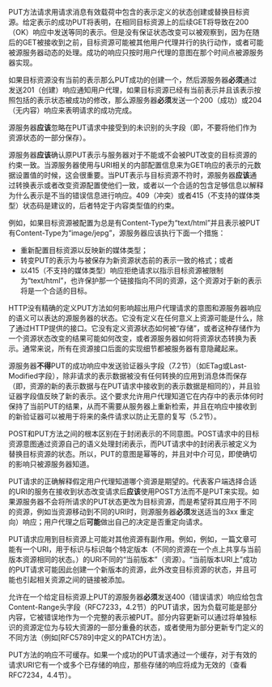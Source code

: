 PUT方法请求用请求消息有效载荷中包含的表示定义的状态创建或替换目标资源。给定表示的成功PUT将表明，在相同目标资源上的后续GET将导致在200（OK）响应中发送等同的表示。但是没有保证状态改变可以被观察到，因为在随后的GET被接收到之前，目标资源可能被其他用户代理并行的执行动作，或者可能被源服务器动态的处理。成功的响应只按时用户代理的意图在那个时间点被源服务器实现。

如果目标资源没有当前的表示那么PUT成功的创建一个，然后源服务器**必须**通过发送201（创建）响应通知用户代理，如果目标资源已经有当前表示并且该表示按照包括的表示状态被成功的修改，那么源服务器**必须**发送一个200（成功）或204（无内容）响应来表明请求的成功完成。

源服务器**应该**忽略在PUT请求中接受到的未识别的头字段（即，不要将他们作为资源状态的一部分保存）。

源服务器**应该**确认原PUT表示与服务器对于不能或不会被PUT改变的目标资源的约束一致。当源服务器使用与URI相关的内部配置信息来为GET响应的表示的元数据设置值的时候，这会很重要。当PUT表示与目标资源不符时，源服务器**应该**通过转换表示或者改变资源配置使他们一致，或者以一个合适的包含足够信息以解释为什么表示是不当的错误信息进行响应。409（冲突）或者415（不支持的媒体类型）状态码是建议的，后者特定于内容类型值的约束。

例如，如果目标资源被配置为总是有Content-Type为“text/html”并且表示被PUT有Content-Type为“image/jepg”，源服务器应该执行下面一个措施：

- 重新配置目标资源以反映新的媒体类型；
- 转变PUT的表示为与被保存为新资源状态前的表示一致的格式；或者
- 以415（不支持的媒体类型）响应拒绝请求以指示目标资源被限制为“text/html”，也许保护那一个链接指向不同的资源，这个资源对于新的表示将是一个合适的目标。

HTTP没有精确的定义PUT方法如何影响超出用户代理请求的意图和源服务器响应的语义可以表达的源服务器的状态。它没有定义在任何意义上资源可能是什么，除了通过HTTP提供的接口。它没有定义资源状态如何被“存储”，或者这种存储作为一个资源状态改变的结果可能如何改变，或者源服务器如何将资源状态转换为表示。通常来说，所有在资源接口后面的实现细节都被服务器有意隐藏起来。

源服务器**不得**PUT的成功响应中发送验证器头字段（7.2节）（如ETag或Last-Modified字段），除非请求的表示数据被没有任何转换的应用到消息体而保存（即，资源的新的表示数据与在PUT请求中接收到的表示数据是相同的），并且验证器字段值反映了新的表示。这个要求允许用户代理知道它在内存中的表示体何时保持了当前PUT的结果，从而不需要从服务器上重新检索，并且在响应中接收到的新验证器可以被用于将来的条件请求以防止无意的复写（5.2节）。

POST和PUT方法之间的根本区别在于封闭表示的不同意图。POST请求中的目标资源意图通过资源自己的语义处理封闭表示，而PUT请求中的封闭表示被定义为替换目标资源的状态。所以，PUT的意图是幂等的，并且对中介可见，即使确切的影响只被源服务器知道。

PUT请求的正确解释假定用户代理知道哪个资源是期望的。代表客户端选择合适的URI的服务在接收到状态改变请求后**应该**使用POST方法而不是PUT来实现。如果源服务器不会将所请求的PUT状态更改为目标资源，而是希望将其应用于不同的资源，例如当资源移动到不同的URI时，则源服务器**必须**发送适当的3xx 重定向）响应；用户代理之后**可能**做出自己的决定是否重定向请求。

PUT请求应用到目标资源上可能对其他资源有副作用。例如，例如，一篇文章可能有一个URI，用于标识与标识每个特定版本（不同的资源在一个点上共享与当前版本资源相同的状态。）的URI不同的“当前版本”（资源）。“当前版本URI上”成功的PUT请求可能因此创建一个新版本的资源，此外改变目标资源的状态，并且可能也引起相关资源之间的链接被添加。

允许在一个给定目标资源上PUT的源服务器**必须**发送400（错误请求）响应给包含Content-Range头字段（RFC7233，4.2节）的PUT请求，因为负载可能是部分内容，它被错误地作为一个完整的表示被PUT。部分内容更新可以通过将单独标识的资源定位为与较大资源的一部分重叠的状态，或者使用为部分更新专门定义的不同方法（例如[RFC5789]中定义的PATCH方法）。

PUT方法的响应不可缓存。如果一个成功的PUT请求通过一个缓存，对于有效的请求URI它有一个或多个已存储的响应，那些存储的响应将成为无效的（查看RFC7234，4.4节）。